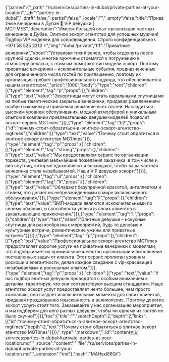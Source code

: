 {"parsed":{"_path":"/ru/services/parties-in-dubai/private-parties-at-your-location","_dir":"parties-in-dubai","_draft":false,"_partial":false,"_locale":"","_empty":false,"title":"Приватные вечеринки в Дубае 🖤 VIP девушки | MGTIMES","description":"Имеем большой опыт организации частных вечеринок в Дубае. Элитное эскорт агентство для успешных мужчин! Подбор VIP моделей для сопровождения. Строго конфиденциально 📞 +971 58 525 2213 ⚡","img":"dubai/private","h1":"Приватные вечеринки","about":"Устраивая тихий вечер, чтобы отдохнуть после крупной сделки, многие мужчины стремятся к погружению в атмосферу релакса, с этим им помогают вип модели эскорт. Поэтому приватные вечеринки – исключительные события, предназначенные для ограниченного числа гостей по приглашению, поэтому их организация требует профессионального подхода, что обеспечивается нашим агентством.","price":"1000","body":{"type":"root","children":[{"type":"element","tag":"p","props":{},"children":[{"type":"text","value":"Эскортницы могут стать идеальными спутницами на любые тематические закрытые вечеринки, придавая развлечениям особую изюминку и привлекая внимание всех гостей. Насладиться высоким уровнем обслуживания, модной атмосферой и уникальным опытом в компании привлекательных девушек-моделей позволит эскорт-сервис MGTimes."}]},{"type":"element","tag":"h2","props":{"id":"почему-стоит-обратиться-в-элитное-эскорт-агентство-mgtimes"},"children":[{"type":"text","value":"Почему стоит обратиться в элитное эскорт агентство MGTimes"}]},{"type":"element","tag":"p","props":{},"children":[{"type":"element","tag":"strong","props":{},"children":[{"type":"text","value":"Мы предоставляем сервис по организации торжеств, учитывая мельчайшие пожелания заказчика, в том числе и вип спутниц, которые вдохновляют и восхищают, чтобы ваша частная вечеринка стала незабываемой. Наши VIP девушки эскорт:"}]}]},{"type":"element","tag":"ul","props":{},"children":[{"type":"element","tag":"li","props":{},"children":[{"type":"text","value":"Обладают безупречной красотой, интеллектом и стилем, что делает их непревзойденными в мире эксклюзивного обслуживания."}]},{"type":"element","tag":"li","props":{},"children":[{"type":"text","value":"ВИП-модели являются исключительными по своему обаянию, и способности увлекать своих клиентов в захватывающие приключения."}]},{"type":"element","tag":"li","props":{},"children":[{"type":"text","value":"Элитные девушки – искусные спутницы для разнообразных мероприятий, будь то деловые  и культурные встречи, романтические ужины или приватные встречи."}]}]},{"type":"element","tag":"p","props":{},"children":[{"type":"text","value":"Профессиональное эскорт-агентство MGTimes предоставляет дорогие услуги на приватные вечеринки с моделями, что подчеркивает их премиальное качество организации и выполнение поставленных задач от клиента. Этот сервис пропитан уровнем роскоши и элегантности, делая каждое свидание с vip-красавицей незабываемым и роскошным опытом."}]},{"type":"element","tag":"p","props":{},"children":[{"type":"text","value":"У нас подбор элитных девушек проводится с особым вниманием к деталям, гарантируя, что они соответствуют высшим стандартам. Наше агентство эскорт услуг предоставляет нечто большее, чем просто компанию, оно создает исключительные моменты для своих клиентов, придавая празднованию изысканность и великолепие. Поэтому дорогие эскорт услуги стоят того. Заказывайте у нас организацию мероприятия, и мы подберем для него разных девушек, чтобы ни одному из гостей не было скучно!"}]}],"toc":{"title":"","searchDepth":2,"depth":2,"links":[{"id":"почему-стоит-обратиться-в-элитное-эскорт-агентство-mgtimes","depth":2,"text":"Почему стоит обратиться в элитное эскорт агентство MGTimes"}]}},"_type":"markdown","_id":"content:ru:services:parties-in-dubai:4.private-parties-at-your-location.md","_source":"content","_file":"ru/services/parties-in-dubai/4.private-parties-at-your-location.md","_extension":"md"},"hash":"MAHsxI86Qi"}